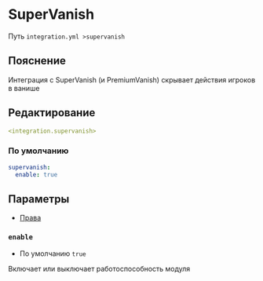 # SuperVanish
Путь `integration.yml >supervanish`

## Пояснение
Интеграция с SuperVanish (и PremiumVanish) скрывает действия игроков в ванише

## Редактирование
```yaml
<integration.supervanish>
```

### По умолчанию
```yaml
supervanish:
  enable: true
```

## Параметры

- [Права](/ru/permission/integration/supervanish/)

### `enable`
- По умолчанию `true`

Включает или выключает работоспособность модуля

